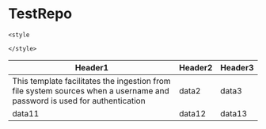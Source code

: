 # TestRepo
<html>
  
    <style
 
    </style>

  
  <body>
          <table>
           <thead>
              <tr>
                 <th>Header1</th>
                 <th>Header2</th>
                 <th>Header3</th>
              </tr>
           </thead>
           <tbody>
              <tr>
                 <td>This template facilitates the ingestion from file system sources when a username and password is used for authentication </td>
                 <td>data2</td>
                 <td>data3</td>
              </tr>
              <tr>
                 <td>data11</td>
                 <td>data12</td>
                 <td>data13</td>
              </tr>
           </tbody>
        </table>
  </body>
</html>





